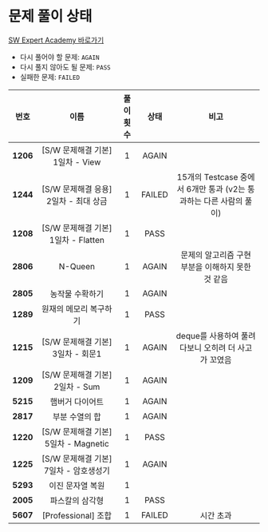 # 문제 풀이 상태

[SW Expert Academy 바로가기](https://swexpertacademy.com/main/main.do)

* 다시 풀어야 할 문제: `AGAIN`
* 다시 풀지 않아도 될 문제: `PASS`
* 실패한 문제: `FAILED`

|  **번호**  |            **이름**            | **풀이 횟수** | **상태** |                    **비고**                     |
|:--------:|:----------------------------:|:---------:|:------:|:---------------------------------------------:|
| **1206** |   [S/W 문제해결 기본] 1일차 - View   |     1     | AGAIN  |                                               |
| **1244** |  [S/W 문제해결 응용] 2일차 - 최대 상금   |     1     | FAILED | 15개의 Testcase 중에서 6개만 통과 (v2는 통과하는 다른 사람의 풀이) |
| **1208** | [S/W 문제해결 기본] 1일차 - Flatten  |     1     |  PASS  |                                               |
| **2806** |           N-Queen            |     1     | AGAIN  |         문제의 알고리즘 구현 부분을 이해하지 못한 것 같음          |
| **2805** |           농작물 수확하기           |     1     | AGAIN  |                                               |
| **1289** |         원재의 메모리 복구하기         |     1     |  PASS  |                                               |
| **1215** |   [S/W 문제해결 기본] 3일차 - 회문1    |     1     | AGAIN  |        deque를 사용하여 풀려다보니 오히려 더 사고가 꼬였음        |
| **1209** |   [S/W 문제해결 기본] 2일차 - Sum    |     1     | AGAIN  |                                               |
| **5215** |           햄버거 다이어트           |     1     | AGAIN  |                                               |
| **2817** |           부분 수열의 합           |     1     | AGAIN  |                                               |
| **1220** | [S/W 문제해결 기본] 5일차 - Magnetic |     1     |  PASS  |                                               |
| **1225** |  [S/W 문제해결 기본] 7일차 - 암호생성기   |     1     | AGAIN  |                                               |
| **5293** |          이진 문자열 복원           |     1     |        |                                               |
| **2005** |           파스칼의 삼각형           |     1     |  PASS  |                                               |
| **5607** |      [Professional] 조합       |     1     | FAILED |                     시간 초과                     |
